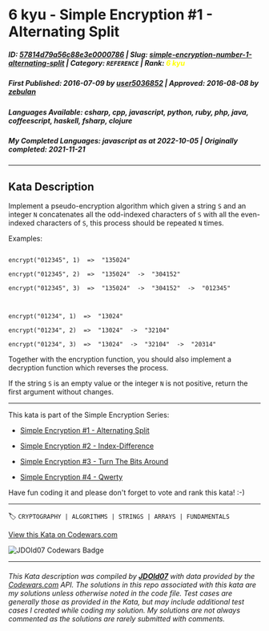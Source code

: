 # 6 kyu - Simple Encryption #1 - Alternating Split

##### **ID**: [57814d79a56c88e3e0000786](https://www.codewars.com/kata/57814d79a56c88e3e0000786) | **Slug**: [simple-encryption-number-1-alternating-split](https://www.codewars.com/kata/57814d79a56c88e3e0000786) | **Category**: `REFERENCE` | **Rank**: <span style="color:yellow">6 kyu</span>

##### **First Published**: 2016-07-09 ***by*** [user5036852](https://www.codewars.com/users/user5036852) | **Approved**: 2016-08-08 ***by*** [zebulan](https://www.codewars.com/users/zebulan)

##### **Languages Available**: csharp, cpp, javascript, python, ruby, php, java, coffeescript, haskell, fsharp, clojure

##### **My Completed Languages**: javascript ***as at*** 2022-10-05 | **Originally completed**: 2021-11-21

---

## Kata Description


Implement a pseudo-encryption algorithm which given a string `S` and an integer `N` concatenates all the odd-indexed characters of `S` with all the even-indexed characters of `S`, this process should be repeated `N` times.



Examples:



```

encrypt("012345", 1)  =>  "135024"

encrypt("012345", 2)  =>  "135024"  ->  "304152"

encrypt("012345", 3)  =>  "135024"  ->  "304152"  ->  "012345"



encrypt("01234", 1)  =>  "13024"

encrypt("01234", 2)  =>  "13024"  ->  "32104"

encrypt("01234", 3)  =>  "13024"  ->  "32104"  ->  "20314"

```



Together with the encryption function, you should also implement a decryption function which reverses the process.



If the string `S` is an empty value or the integer `N` is not positive, return the first argument without changes.



___



This kata is part of the Simple Encryption Series:



* [Simple Encryption #1 - Alternating Split](https://www.codewars.com/kata/simple-encryption-number-1-alternating-split)

* [Simple Encryption #2 - Index-Difference](https://www.codewars.com/kata/simple-encryption-number-2-index-difference)

* [Simple Encryption #3 - Turn The Bits Around](https://www.codewars.com/kata/simple-encryption-number-3-turn-the-bits-around)

* [Simple Encryption #4 - Qwerty](https://www.codewars.com/kata/simple-encryption-number-4-qwerty)



Have fun coding it and please don't forget to vote and rank this kata! :-)

---


🏷 `CRYPTOGRAPHY | ALGORITHMS | STRINGS | ARRAYS | FUNDAMENTALS`


[View this Kata on Codewars.com](https://www.codewars.com/kata/57814d79a56c88e3e0000786)

![](https://www.codewars.com/users/jdold07/badges/large "JDOld07 Codewars Badge")

---

###### *This Kata description was compiled by [**JDOld07**](https://tpstech.dev) with data provided by the [Codewars.com](https://www.codewars.com) API.  The solutions in this repo associated with this kata are my solutions unless otherwise noted in the code file.  Test cases are generally those as provided in the Kata, but may include additional test cases I created while coding my solution.  My solutions are not always commented as the solutions are rarely submitted with comments.*
